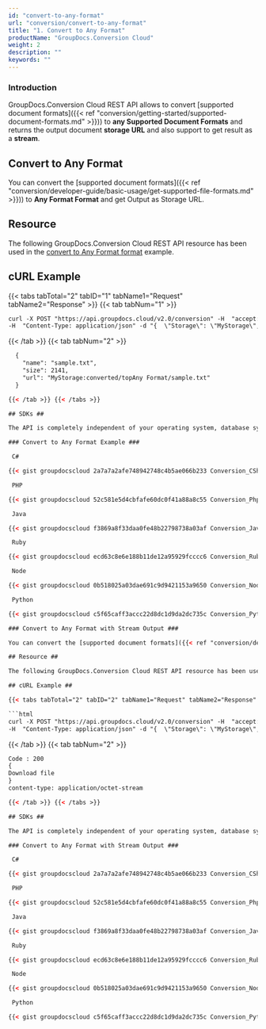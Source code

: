 ```yaml
---
id: "convert-to-any-format"
url: "conversion/convert-to-any-format"
title: "1. Convert to Any Format"
productName: "GroupDocs.Conversion Cloud"
weight: 2
description: ""
keywords: ""
---
```


### Introduction ###

GroupDocs.Conversion Cloud REST API allows to convert [supported document formats]({{< ref "conversion/getting-started/supported-document-formats.md" >}})) to **any Supported Document Formats** and returns the output document **storage URL** and also support to get result as a **stream**.

## Convert to Any Format ##

You can convert the [supported document formats]({{< ref "conversion/developer-guide/basic-usage/get-supported-file-formats.md" >}})) to **Any Format Format** and get Output as Storage URL.

## Resource ##

The following GroupDocs.Conversion Cloud REST API resource has been used in the [convert to Any Format format](https://apireference.groupdocs.cloud/conversion/#/Conversion/ConvertDocument) example.

## cURL Example ##

{{< tabs tabTotal="2" tabID="1" tabName1="Request" tabName2="Response" >}} {{< tab tabNum="1" >}}

```html
curl -X POST "https://api.groupdocs.cloud/v2.0/conversion" -H  "accept: application/json" -H  "authorization: Bearer [Access Token]"
-H  "Content-Type: application/json" -d "{  \"Storage\": \"MyStorage\",  \"FilePath\": \"conversions/sample.docx\",  \"Format\": \"txt\",  \"LoadOptions\": {\"DocxLoadOptions\": {\"Password\": \"\", \"HideWordTrackedChanges\": \"true\",  \"DefaultFont\": \"Arial\"}},\"ConvertOptions\": {\"TxtConvertOptions\": {\"FromPage\": \"1\", \"PagesCount\": \"2\",  }},  \"OutputPath\": \"converted/topAny Format\"}"

```

{{< /tab >}} {{< tab tabNum="2" >}}

```html
  {
    "name": "sample.txt",
    "size": 2141,
    "url": "MyStorage:converted/topAny Format/sample.txt"
  }

{{< /tab >}} {{< /tabs >}}

## SDKs ##

The API is completely independent of your operating system, database system or development language. We provide and support API SDKs in many development languages in order to make it even easier to integrate. You can see our available SDKs list [here](https://github.com/groupdocs-conversion-cloud).

### Convert to Any Format Example ###

 C#

{{< gist groupdocscloud 2a7a7a2afe748942748c4b5ae066b233 Conversion_CSharp_Convert_To_Any_Format.cs >}}

 PHP

{{< gist groupdocscloud 52c581e5d4cbfafe60dc0f41a88a8c55 Conversion_Php_Convert_To_Any_Format.php >}}

 Java

{{< gist groupdocscloud f3869a8f33daa0fe48b22798738a03af Conversion_Java_Convert_To_Any_Format.java >}}

 Ruby

{{< gist groupdocscloud ecd63c8e6e188b11de12a95929fcccc6 Conversion_Ruby_Convert_To_Any_Format.rb >}}

 Node

{{< gist groupdocscloud 0b518025a03dae691c9d9421153a9650 Conversion_Node_Convert_To_Any_Format.js >}}

 Python

{{< gist groupdocscloud c5f65caff3accc22d8dc1d9da2dc735c Conversion_Python_Convert_To_Any_Format.py >}}

### Convert to Any Format with Stream Output ###

You can convert the [supported document formats]({{< ref "conversion/developer-guide/basic-usage/get-supported-file-formats.md" >}})) to **Any Format Format** and get Output as Stream.

## Resource ##

The following GroupDocs.Conversion Cloud REST API resource has been used in the [convert to Any Format format](https://apireference.groupdocs.cloud/conversion/#/Conversion/ConvertDocument) example.

## cURL Example ##

{{< tabs tabTotal="2" tabID="2" tabName1="Request" tabName2="Response" >}} {{< tab tabNum="1" >}}

```html
curl -X POST "https://api.groupdocs.cloud/v2.0/conversion" -H  "accept: application/json" -H  "authorization: Bearer [Access Token]"
-H  "Content-Type: application/json" -d "{  \"Storage\": \"MyStorage\",  \"FilePath\": \"conversions/sample.docx\",  \"Format\": \"txt\",  \"LoadOptions\": {\"DocxLoadOptions\": {\"Password\": \"\", \"HideWordTrackedChanges\": \"true\",  \"DefaultFont\": \"Arial\"}},\"ConvertOptions\": {\"TxtConvertOptions\": {\"FromPage\": \"1\", \"PagesCount\": \"2\",  }},  \"OutputPath\": \""}"

```

{{< /tab >}} {{< tab tabNum="2" >}}

```html
Code : 200
{
Download file
}
content-type: application/octet-stream

{{< /tab >}} {{< /tabs >}}

## SDKs ##

The API is completely independent of your operating system, database system or development language. We provide and support API SDKs in many development languages in order to make it even easier to integrate. You can see our available SDKs list [here](https://github.com/groupdocs-conversion-cloud).

### Convert to Any Format with Stream Output ###

 C#

{{< gist groupdocscloud 2a7a7a2afe748942748c4b5ae066b233 Conversion_CSharp_Convert_To_Any_Format_Stream.cs >}}

 PHP

{{< gist groupdocscloud 52c581e5d4cbfafe60dc0f41a88a8c55 Conversion_Php_Convert_To_Any_Format_Stream.php >}}

 Java

{{< gist groupdocscloud f3869a8f33daa0fe48b22798738a03af Conversion_Java_Convert_To_Any_Format_Stream.java >}}

 Ruby

{{< gist groupdocscloud ecd63c8e6e188b11de12a95929fcccc6 Conversion_Ruby_Convert_To_Any_Format_Stream.rb >}}

 Node

{{< gist groupdocscloud 0b518025a03dae691c9d9421153a9650 Conversion_Node_Convert_To_Any_Format_Stream.js >}}

 Python

{{< gist groupdocscloud c5f65caff3accc22d8dc1d9da2dc735c Conversion_Python_Convert_To_Any_Format_Stream.py >}}
